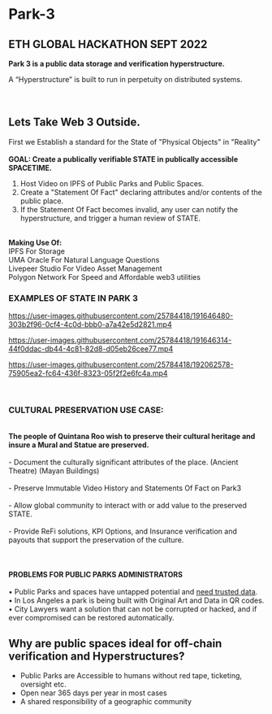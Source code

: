 # Park-3
## ETH GLOBAL HACKATHON SEPT 2022<br>
<b>Park 3 is a public data storage and verification hyperstructure. 
</b>

A “Hyperstructure” is built to run in perpetuity on distributed systems.  
<br>
<br>
## Lets Take Web 3 Outside.
First we Establish a standard for the State of "Physical Objects" in "Reality"
<br>
<br>
<b>GOAL: Create a publically verifiable STATE in publically accessible SPACETIME.</b>
<br>
1. Host Video on IPFS of Public Parks and Public Spaces. <br>
2. Create a "Statement Of Fact" declaring attributes and/or contents of the public place.<br>
3. If the Statement Of Fact becomes invalid, any user can notify the hyperstructure, and trigger a human review of STATE.<br>
<br>
<b>Making Use Of:</b><br>
IPFS For Storage<br>
UMA Oracle For Natural Language Questions<br>
Livepeer Studio For Video Asset Management<br>
Polygon Network For Speed and Affordable web3 utilities<br>

### EXAMPLES OF STATE IN PARK 3

https://user-images.githubusercontent.com/25784418/191646480-303b2f96-0cf4-4c0d-bbb0-a7a42e5d2821.mp4



https://user-images.githubusercontent.com/25784418/191646314-44f0ddac-db44-4c81-82d8-d05eb26cee77.mp4



https://user-images.githubusercontent.com/25784418/192062578-75905ea2-fc64-436f-8323-05f2f2e6fc4a.mp4

<br>

### CULTURAL PRESERVATION USE CASE:

<br>
<b>The people of Quintana Roo wish to preserve their cultural heritage and insure a Mural and Statue are preserved.</b> 
<br>
<br>
- Document the culturally significant attributes of the place. (Ancient Theatre) (Mayan Buildings)<br>
<br>
- Preserve Immutable Video History and Statements Of Fact on Park3<br>
<br>
- Allow global community to interact with or add value to the preserved STATE.<br>
<br>
- Provide ReFi solutions, KPI Options, and Insurance verification and payouts that support the preservation of the culture. 
<br><br><br>



<br>
<b>PROBLEMS FOR PUBLIC PARKS ADMINISTRATORS</b> <br><br>
    •    Public Parks and spaces have untapped potential and <u>need trusted data</u>. <br>
    •    In Los Angeles a park is being built with Original Art and Data in QR codes. <br>
    •    City Lawyers want a solution that can not be corrupted or hacked, and if ever compromised can be restored automatically. 
<br>

## Why are public spaces ideal for off-chain verification and Hyperstructures?

- Public Parks are Accessible to humans without red tape, ticketing, oversight etc.<br>
- Open near 365 days per year in most cases<br>
- A shared responsibility of a geographic community<br>